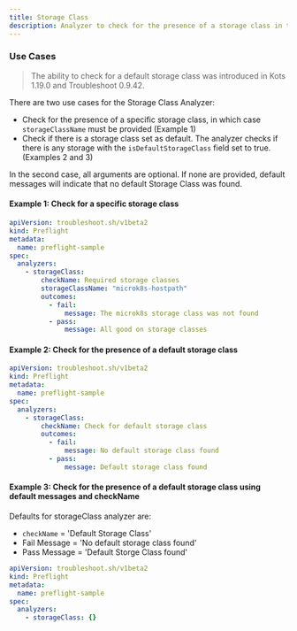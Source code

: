 ```yaml
---
title: Storage Class
description: Analyzer to check for the presence of a storage class in the cluster
---
```


### Use Cases

> The ability to check for a default storage class was introduced in Kots 1.19.0 and Troubleshoot 0.9.42.

There are two use cases for the Storage Class Analyzer:

- Check for the presence of a specific storage class, in which case ```storageClassName``` must be provided (Example 1)
- Check if there is a storage class set as default. The analyzer checks if there is any storage with the ```isDefaultStorageClass``` field set to true. (Examples 2 and 3)

In the second case, all arguments are optional. If none are provided, default messages will indicate that no default Storage Class was found.

#### Example 1: Check for a specific storage class

```yaml
apiVersion: troubleshoot.sh/v1beta2
kind: Preflight
metadata:
  name: preflight-sample
spec:
  analyzers:
    - storageClass:
        checkName: Required storage classes
        storageClassName: "microk8s-hostpath"
        outcomes:
          - fail:
              message: The microk8s storage class was not found
          - pass:
              message: All good on storage classes
```

#### Example 2: Check for the presence of a default storage class

```yaml
apiVersion: troubleshoot.sh/v1beta2
kind: Preflight
metadata:
  name: preflight-sample
spec:
  analyzers:
    - storageClass:
        checkName: Check for default storage class
        outcomes:
          - fail:
              message: No default storage class found
          - pass:
              message: Default storage class found
```
#### Example 3: Check for the presence of a default storage class using default messages and checkName

Defaults for storageClass analyzer are:
  - ```checkName``` = 'Default Storage Class'
  - Fail Message = 'No default storage class found'
  - Pass Message = 'Default Storge Class found'

```yaml
apiVersion: troubleshoot.sh/v1beta2
kind: Preflight
metadata:
  name: preflight-sample
spec:
  analyzers:
    - storageClass: {}
```
